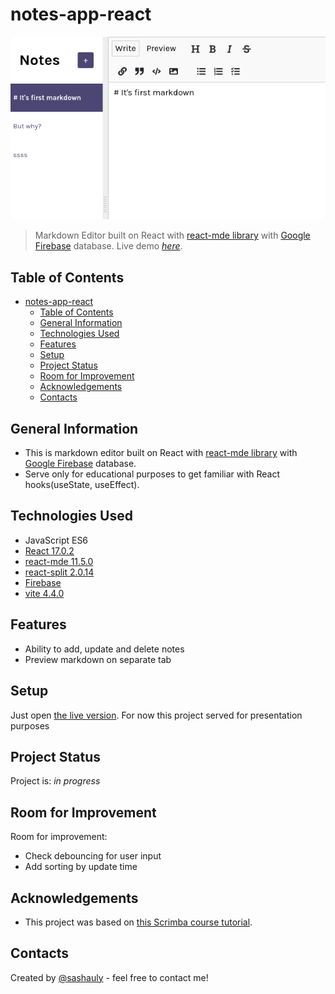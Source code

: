 # notes-app-react
![Example screenshot](./misc/img/screenshot.png)

> Markdown Editor built on React with [react-mde library](https://github.com/andrerpena/react-mde) with [Google Firebase](https://firebase.google.com/) database.
> Live demo [_here_](https://sashauly.github.io/notes-app-react/).

## Table of Contents
- [notes-app-react](#notes-app-react)
  - [Table of Contents](#table-of-contents)
  - [General Information](#general-information)
  - [Technologies Used](#technologies-used)
  - [Features](#features)
  - [Setup](#setup)
  - [Project Status](#project-status)
  - [Room for Improvement](#room-for-improvement)
  - [Acknowledgements](#acknowledgements)
  - [Contacts](#contacts)


## General Information
- This is markdown editor built on React with [react-mde library](https://github.com/andrerpena/react-mde) with [Google Firebase](https://firebase.google.com/) database.
- Serve only for educational purposes to get familiar with React hooks(useState, useEffect).

## Technologies Used
- JavaScript ES6
- [React 17.0.2](https://react.dev/)
- [react-mde 11.5.0](https://github.com/andrerpena/react-mde)
- [react-split 2.0.14](https://uiwjs.github.io/react-split/)
- [Firebase](https://firebase.google.com/)
- [vite 4.4.0](https://vitejs.dev/)


## Features
- Ability to add, update and delete notes
- Preview markdown on separate tab

## Setup
Just open [the live version](https://sashauly.github.io/notes-app-react/). For now this project served for presentation purposes

## Project Status
Project is: _in progress_

## Room for Improvement

Room for improvement:
- Check debouncing for user input
- Add sorting by update time


## Acknowledgements
- This project was based on [this Scrimba course tutorial](https://scrimba.com/learn/learnreact).

## Contacts

Created by [@sashauly](https://t.me/sashauly) - feel free to contact me!
